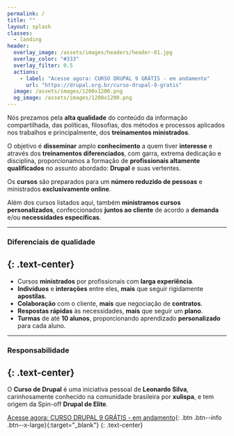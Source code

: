 ```yaml
---
permalink: /
title: ""
layout: splash
classes:
  - landing
header:
  overlay_image: /assets/images/headers/header-01.jpg
  overlay_color: "#333"
  overlay_filter: 0.5
  actions:
    - label: "Acesse agora: CURSO DRUPAL 9 GRÁTIS - em andamento"
      url: "https://drupal.org.br/curso-drupal-9-gratis"
  image: /assets/images/1200x1200.png
  og_image: /assets/images/1200x1200.png
---
```


Nós prezamos pela **alta qualidade** do conteúdo da informação compartilhada, das políticas, filosofias, dos métodos e processos aplicados nos trabalhos e principalmente, dos **treinamentos ministrados**.

O objetivo é **disseminar** amplo **conhecimento** a quem tiver **interesse** e através dos **treinamentos diferenciados**, com garra, extrema dedicação e disciplina, proporcionamos a formação de **profissionais altamente qualificados** no assunto abordado: **Drupal** e suas vertentes.

Os **cursos** são preparados para um **número reduzido de pessoas** e ministrados **exclusivamente online**.

Além dos cursos listados aqui, também **ministramos cursos personalizados**, confeccionados **juntos ao cliente** de acordo a **demanda** e/ou **necessidades específicas**.

---
### **Diferenciais de qualidade**
{: .text-center}
---

- Cursos **ministrados** por profissionais com **larga experiência**.
- **Indivíduos** e **interações** entre eles, **mais** que seguir rigidamente **apostilas**.
- **Colaboração** com o cliente, **mais** que negociação de **contratos**.
- **Respostas rápidas** às necessidades, **mais** que seguir um **plano**.
- **Turmas** de até **10 alunos**, proporcionando aprendizado **personalizado** para cada aluno.

---
### **Responsabilidade**
{: .text-center}
---

O **Curso de Drupal** é uma iniciativa pessoal de **Leonardo Silva**, carinhosamente conhecido na comunidade brasileira por **xulispa**, e tem origem da Spin-off **Drupal de Elite**.

[Acesse agora: CURSO DRUPAL 9 GRÁTIS - em andamento](https://drupal.org.br/curso-drupal-9-gratis){: .btn .btn--info .btn--x-large}{:target="_blank"}
{: .text-center}